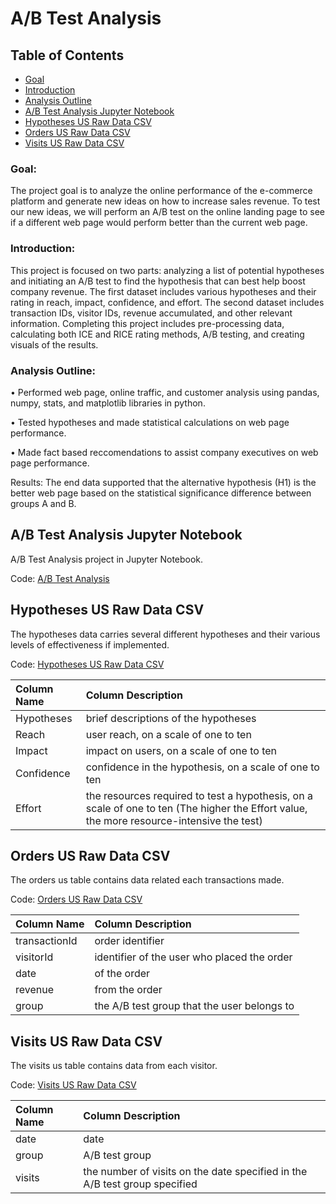 # A/B Test Analysis

## Table of Contents
- [Goal](#goal)
- [Introduction](#introduction)
- [Analysis Outline](#analysis-outline)
- [A/B Test Analysis Jupyter Notebook](#a/b-test-analysis-jupyter-notebook)
- [Hypotheses US Raw Data CSV](#hypotheses-us-raw-data-csv)
- [Orders US Raw Data CSV](#orders-us-raw-data-csv)
- [Visits US Raw Data CSV](#visits-us-raw-data-csv)

### Goal: 

The project goal is to analyze the online performance of the e-commerce platform and generate new ideas on how to increase sales revenue. To test our new ideas, we will perform an A/B test on the online landing page to see if a different web page would perform better than the current web page.

### Introduction: 

This project is focused on two parts: analyzing a list of potential hypotheses and initiating an A/B test to find the hypothesis that can best help boost company revenue. The first dataset includes various hypotheses and their rating in reach, impact, confidence, and effort. The second dataset includes transaction IDs, visitor IDs, revenue accumulated, and other relevant information. Completing this project includes pre-processing data, calculating both ICE and RICE rating methods, A/B testing, and creating visuals of the results.

### Analysis Outline: 

• Performed web page, online traffic, and customer analysis using pandas, numpy, stats, and matplotlib libraries in python.

• Tested hypotheses and made statistical calculations on web page performance.

• Made fact based reccomendations to assist company executives on web page performance.

Results: The end data supported that the alternative hypothesis (H1) is the better web page based on the statistical significance difference between groups A and B.


## A/B Test Analysis Jupyter Notebook
A/B Test Analysis project in Jupyter Notebook.

Code: [A/B Test Analysis](https://github.com/jasondo-da/tripleten_project_portfolio/blob/main/Sprint%2010%20%20-%20AB%20Test/abtest_project.ipynb)


## Hypotheses US Raw Data CSV
The hypotheses data carries several different hypotheses and their various levels of effectiveness if implemented.

Code: [Hypotheses US Raw Data CSV](https://github.com/jasondo-da/tripleten_project_portfolio/blob/main/Sprint%2010%20%20-%20AB%20Test/hypotheses_us.csv)

| Column Name | Column Description |
| :------------- | :------------ |
| Hypotheses | brief descriptions of the hypotheses |
| Reach | user reach, on a scale of one to ten |
| Impact | impact on users, on a scale of one to ten |
| Confidence | confidence in the hypothesis, on a scale of one to ten |
| Effort | the resources required to test a hypothesis, on a scale of one to ten (The higher the Effort value, the more resource-intensive the test) |


## Orders US Raw Data CSV
The orders us table contains data related each transactions made.

Code: [Orders US Raw Data CSV](https://github.com/jasondo-da/tripleten_project_portfolio/blob/main/Sprint%2010%20%20-%20AB%20Test/orders_us.csv)

| Column Name | Column Description |
| :------------- | :------------ |
| transactionId | order identifier |
| visitorId | identifier of the user who placed the order |
| date | of the order |
| revenue | from the order |
| group | the A/B test group that the user belongs to |


## Visits US Raw Data CSV
The visits us table contains data from each visitor.

Code: [Visits US Raw Data CSV](https://github.com/jasondo-da/tripleten_project_portfolio/blob/main/Sprint%2010%20%20-%20AB%20Test/visits_us.csv)

| Column Name | Column Description |
| :------------- | :------------ |
| date | date |
| group | A/B test group |
| visits | the number of visits on the date specified in the A/B test group specified |
